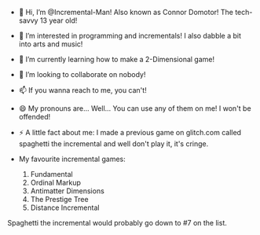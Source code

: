 - 👋 Hi, I’m @Incremental-Man! Also known as Connor Domotor! The tech-savvy 13 year old!
- 👀 I’m interested in programming and incrementals! I also dabble a bit into arts and music!
- 🌱 I’m currently learning how to make a 2-Dimensional game!
- 💞️ I’m looking to collaborate on nobody!
- 📫 If you wanna reach to me, you can't!
- 😄 My pronouns are... Well... You can use any of them on me! I won't be offended!
- ⚡ A little fact about me: I made a previous game on glitch.com called spaghetti the incremental and well don't play it, it's cringe.

- My favourite incremental games:

  1. Fundamental
  2. Ordinal Markup
  3. Antimatter Dimensions
  4. The Prestige Tree
  5. Distance Incremental
 
Spaghetti the incremental would probably go down to #7 on the list.

